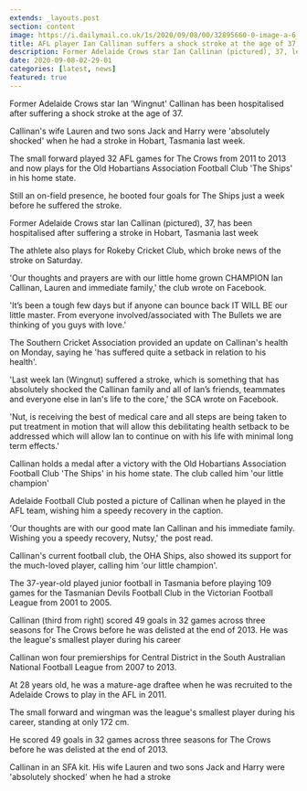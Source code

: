 ```yaml
---
extends: _layouts.post
section: content
image: https://i.dailymail.co.uk/1s/2020/09/08/00/32895660-0-image-a-6_1599522001160.jpg 
title: AFL player Ian Callinan suffers a shock stroke at the age of 37 just days after playing locally 
description: Former Adelaide Crows star Ian Callinan (pictured), 37, left his wife and two sons absolutely shocked when he was hospitalised after suffering a stroke in Hobart, Tasmania last week. 
date: 2020-09-08-02-29-01 
categories: [latest, news] 
featured: true 
--- 
```

Former Adelaide Crows star Ian 'Wingnut' Callinan has been hospitalised after suffering a shock stroke at the age of 37. 

Callinan's wife Lauren and two sons Jack and Harry were 'absolutely shocked' when he had a stroke in Hobart, Tasmania last week.

The small forward played 32 AFL games for The Crows from 2011 to 2013 and now plays for the Old Hobartians Association Football Club 'The Ships' in his home state. 

Still an on-field presence, he booted four goals for The Ships just a week before he suffered the stroke. 

Former Adelaide Crows star Ian Callinan (pictured), 37, has been hospitalised after suffering a stroke in Hobart, Tasmania last week 

The athlete also plays for Rokeby Cricket Club, which broke news of the stroke on Saturday.   

'Our thoughts and prayers are with our little home grown CHAMPION Ian Callinan, Lauren and immediate family,' the club wrote on Facebook. 

'It’s been a tough few days but if anyone can bounce back IT WILL BE our little master. From everyone involved/associated with The Bullets we are thinking of you guys with love.'  

The Southern Cricket Association provided an update on Callinan's health on Monday, saying he 'has suffered quite a setback in relation to his health'. 

'Last week Ian (Wingnut) suffered a stroke, which is something that has absolutely shocked the Callinan family and all of Ian’s friends, teammates and everyone else in Ian's life to the core,' the SCA wrote on Facebook. 

'Nut, is receiving the best of medical care and all steps are being taken to put treatment in motion that will allow this debilitating health setback to be addressed which will allow Ian to continue on with his life with minimal long term effects.' 

Callinan holds a medal after a victory with the Old Hobartians Association Football Club 'The Ships' in his home state. The club called him 'our little champion' 

Adelaide Football Club posted a picture of Callinan when he played in the AFL team, wishing him a speedy recovery in the caption. 

'Our thoughts are with our good mate Ian Callinan and his immediate family. Wishing you a speedy recovery, Nutsy,' the post read. 

Callinan's current football club, the OHA Ships, also showed its support for the much-loved player, calling him 'our little champion'.   

The 37-year-old played junior football in Tasmania before playing 109 games for the Tasmanian Devils Football Club in the Victorian Football League from 2001 to 2005. 

Callinan (third from right) scored 49 goals in 32 games across three seasons for The Crows before he was delisted at the end of 2013. He was the league's smallest player during his career

Callinan won four premierships for Central District in the South Australian National Football League from 2007 to 2013. 

At 28 years old, he was a mature-age draftee when he was recruited to the Adelaide Crows to play in the AFL in 2011. 

The small forward and wingman was the league's smallest player during his career, standing at only 172 cm.

He scored 49 goals in 32 games across three seasons for The Crows before he was delisted at the end of 2013. 

Callinan in an SFA kit. His wife Lauren and two sons Jack and Harry were 'absolutely shocked' when he had a stroke


